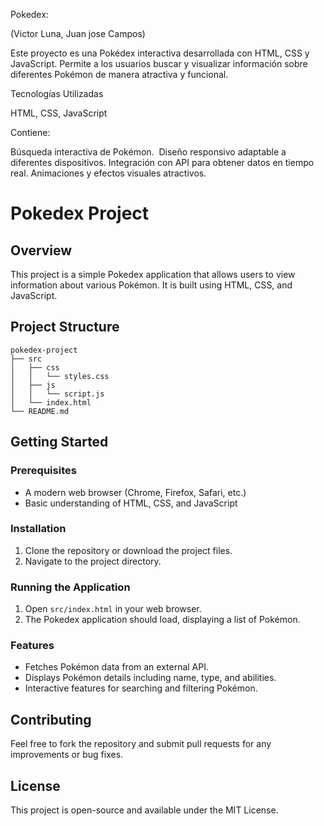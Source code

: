  Pokedex: 

(Victor Luna, Juan jose Campos)

Este proyecto es una Pokédex interactiva desarrollada con HTML, CSS y JavaScript. Permite a los usuarios buscar y visualizar información sobre diferentes Pokémon de manera atractiva y funcional.

Tecnologías Utilizadas

HTML, CSS, JavaScript

Contiene: 

Búsqueda interactiva de Pokémon.  Diseño responsivo adaptable a diferentes dispositivos. Integración con API para obtener datos en tiempo real. Animaciones y efectos visuales atractivos.









# Pokedex Project

## Overview
This project is a simple Pokedex application that allows users to view information about various Pokémon. It is built using HTML, CSS, and JavaScript.

## Project Structure
```
pokedex-project
├── src
│   ├── css
│   │   └── styles.css
│   ├── js
│   │   └── script.js
│   └── index.html
└── README.md
```

## Getting Started

### Prerequisites
- A modern web browser (Chrome, Firefox, Safari, etc.)
- Basic understanding of HTML, CSS, and JavaScript

### Installation
1. Clone the repository or download the project files.
2. Navigate to the project directory.

### Running the Application
1. Open `src/index.html` in your web browser.
2. The Pokedex application should load, displaying a list of Pokémon.

### Features
- Fetches Pokémon data from an external API.
- Displays Pokémon details including name, type, and abilities.
- Interactive features for searching and filtering Pokémon.

## Contributing
Feel free to fork the repository and submit pull requests for any improvements or bug fixes.

## License
This project is open-source and available under the MIT License.
